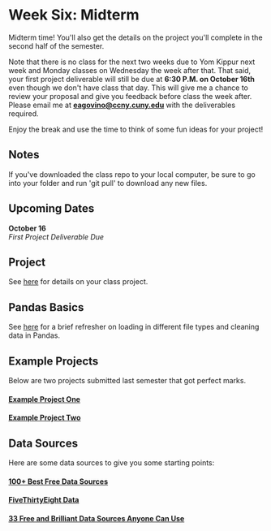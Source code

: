 # Week Six: Midterm

Midterm time! You'll also get the details on the project you'll complete in the second half of the semester.

Note that there is no class for the next two weeks due to Yom Kippur next week and Monday classes on Wednesday the week after that. That said, your first project deliverable will still be due at **6:30 P.M. on October 16th** even though we don't have class that day. This will give me a chance to review your proposal and give you feedback before class the week after. Please email me at **eagovino@ccny.cuny.edu** with the deliverables required.



Enjoy the break and use the time to think of some fun ideas for your project!

## Notes

If you've downloaded the class repo to your local computer, be sure to go into your folder and run 'git pull' to download any new files.

## Upcoming Dates  

**October 16**  
*First Project Deliverable Due*

## Project

See [here](https://github.com/CSC217/fall_2019/blob/master/project_info.md) for details on your class project.

## Pandas Basics

See [here](https://github.com/CSC217/fall_2019/blob/masterweek06-midterm/Pandas_Basics.ipynb) for a brief refresher on loading in different file types and cleaning data in Pandas.

## Example Projects

Below are two projects submitted last semester that got perfect marks.

#### [Example Project One](https://github.com/CSC217/fall_2019/blob/masterweek06-midterm/example_projects/Example_Project_One.ipynb)

#### [Example Project Two](https://github.com/CSC217/fall_2019/blob/masterweek06-midterm/example_projects/Example_Project_Two.ipynb)

## Data Sources
Here are some data sources to give you some starting points:

#### [100+ Best Free Data Sources](https://www.columnfivemedia.com/100-best-free-data-sources-infographic)

#### [FiveThirtyEight Data](https://data.fivethirtyeight.com/)

#### [33 Free and Brilliant Data Sources Anyone Can Use](https://www.forbes.com/sites/bernardmarr/2016/02/12/big-data-35-brilliant-and-free-data-sources-for-2016/#2541a8adb54d)
